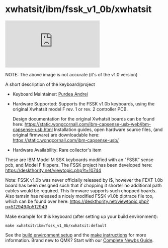 # xwhatsit/ibm/fssk_v1_0b/xwhatsit

![xwhatsit/ibm/fssk_v1_0b/xwhatsit](https://deskthority.net/download/file.php?id=29306)

NOTE: The above image is not accurate (it's of the v1.0 version)

A short description of the keyboard/project

* Keyboard Maintainer: [Purdea Andrei](https://github.com/purdeaandrei)
* Hardware Supported: Supports the FSSK v1.0b keyboards, using the original Xwhatsit model F rev. 1 or rev. 2 controller PCB.

  Design documentation for the original Xwhatsit boards can be found here: https://static.wongcornall.com/ibm-capsense-usb-web/ibm-capsense-usb.html
  Installation guides, open hardware source files, (and original firmware) are downloadable here: https://static.wongcornall.com/ibm-capsense-usb/

* Hardware Availability: Rare collector's item

These are IBM Model M SSK keyboards modified with an "FSSK" sense pcb, and Model F flippers.
The FSSK project has been developed here: https://deskthority.net/viewtopic.php?t=10744

Note: FSSK v1.0b was never officially released by i$, however the FEXT 1.0b board has been designed such that
if chopping it shorter no additional path cables would be required. This firmware supports such chopped boards.
Also tamsin has released a nicely modified FSSK v1.0b diptrace file too, which can be found over here:
https://deskthority.net/viewtopic.php?p=512949#p512949

Make example for this keyboard (after setting up your build environment):

    make xwhatsit/ibm/fssk_v1_0b/xwhatsit:default

See the [build environment setup](https://docs.qmk.fm/#/getting_started_build_tools) and the [make instructions](https://docs.qmk.fm/#/getting_started_make_guide) for more information. Brand new to QMK? Start with our [Complete Newbs Guide](https://docs.qmk.fm/#/newbs).

